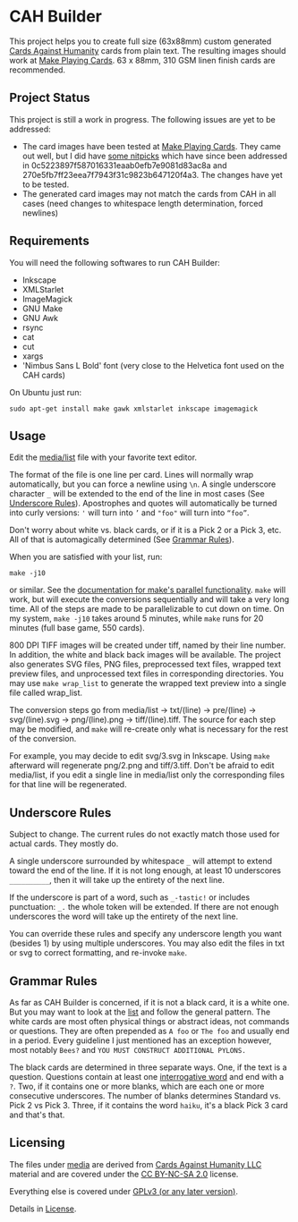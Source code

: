 CAH Builder
===========
This project helps you to create full size (63x88mm) custom generated [Cards Against Humanity](http://cardsagainsthumanity.com/) cards from plain text.
The resulting images should work at [Make Playing Cards](http://www.makeplayingcards.com/). 63 x 88mm, 310 GSM linen finish cards are recommended.

Project Status
--------------
This project is still a work in progress. The following issues are yet to be addressed:

* The card images have been tested at [Make Playing Cards](http://www.makeplayingcards.com/). They came out well, but I did 
have [some nitpicks](http://kcghost.github.io/projects/2015/02/28/cah-cards.html) which have since been addressed in 0c5223897f587016331eaab0efb7e9081d83ac8a and 270e5fb7ff23eea7f7943f31c9823b647120f4a3. The changes have yet to be tested.
* The generated card images may not match the cards from CAH in all cases (need changes to whitespace length determination, forced newlines)

Requirements
------------
You will need the following softwares to run CAH Builder:


* Inkscape
* XMLStarlet
* ImageMagick
* GNU Make
* GNU Awk
* rsync
* cat
* cut
* xargs
* 'Nimbus Sans L Bold' font (very close to the Helvetica font used on the CAH cards)

On Ubuntu just run:
```
sudo apt-get install make gawk xmlstarlet inkscape imagemagick
```

Usage
-----
Edit the [media/list](media/list) file with your favorite text editor. 

The format of the file is one line per card. Lines will normally wrap automatically, but you can force a newline using `\n`.
A single underscore character `_` will be extended to the end of the line in most cases (See [Underscore Rules](#underscore-rules)).
Apostrophes and quotes will automatically be turned into curly versions: `'` will turn into `’` and `"foo"` will turn into `“foo”`.

Don't worry about white vs. black cards, or if it is a Pick 2 or a Pick 3, etc. All of that is automagically determined (See [Grammar Rules](#grammar-rules)).

When you are satisfied with your list, run:
```
make -j10
```
or similar. See the [documentation for make's parallel functionality](https://www.gnu.org/software/make/manual/html_node/Parallel.html). `make` will work, but will execute the conversions sequentially and will take a very long time. All of the steps are made to be parallelizable to cut down on time. On my system, `make -j10` takes around 5 minutes, while `make` runs for 20 minutes (full base game, 550 cards).

800 DPI TIFF images will be created under tiff, named by their line number. In addition, the white and black back images will be available.
The project also generates SVG files, PNG files, preprocessed text files, wrapped text preview files, and unprocessed text files in corresponding directories.
You may use `make wrap_list` to generate the wrapped text preview into a single file called wrap_list.

The conversion steps go from media/list → txt/(line) → pre/(line) → svg/(line).svg → png/(line).png → tiff/(line).tiff.
The source for each step may be modified, and `make` will re-create only what is necessary for the rest of the conversion.

For example, you may decide to edit svg/3.svg in Inkscape. Using `make` afterward will regenerate png/2.png and tiff/3.tiff.
Don't be afraid to edit media/list, if you edit a single line in media/list only the corresponding files for that line will be regenerated.

Underscore Rules
----------------
Subject to change. The current rules do not exactly match those used for actual cards. They mostly do.

A single underscore surrounded by whitespace ` _ ` will attempt to extend toward the end of the line. If it is not long enough, at least 10 underscores `__________`, then it will take up the entirety of the next line.

If the underscore is part of a word, such as `_-tastic!` or includes punctuation: `_.` the whole token will be extended. If there are not enough underscores the word will take up the entirety of the next line.

You can override these rules and specify any underscore length you want (besides 1) by using multiple underscores. You may also edit the files in txt or svg to correct formatting, and re-invoke `make`.

Grammar Rules
-------------
As far as CAH Builder is concerned, if it is not a black card, it is a white one. But you may want to look at the [list](media/list) and follow the general pattern.
The white cards are most often physical things or abstract ideas, not commands or questions. They are often prepended as `A foo` or `The foo` and usually end in a period. 
Every guideline I just mentioned has an exception however, most notably `Bees?` and `YOU MUST CONSTRUCT ADDITIONAL PYLONS.`

The black cards are determined in three separate ways. One, if the text is a question. Questions contain at least one [interrogative word](http://www.hopstudios.com/nep/unvarnished/item/list_of_english_question_words) and end with a `?`. Two, if it contains one or more blanks, which are each one or more consecutive underscores. The number of blanks determines Standard vs. Pick 2 vs Pick 3. Three, if it contains the word `haiku`, it's a black Pick 3 card and that's that.

Licensing
---------
The files under [media](media/) are derived from [Cards Against Humanity LLC](http://cardsagainsthumanity.com/) material and are covered under the [CC BY-NC-SA 2.0](http://creativecommons.org/licenses/by-nc-sa/2.0/) license.

Everything else is covered under [GPLv3 (or any later version)](http://www.gnu.org/licenses/gpl.html).

Details in [License](LICENSE.md).
